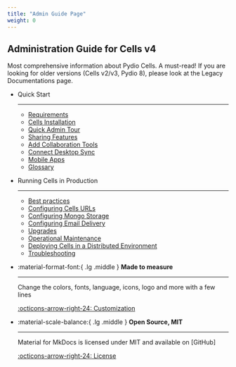 ```yaml
---
title: "Admin Guide Page"
weight: 0
---
```

## Administration Guide for Cells v4
Most comprehensive information about Pydio Cells. A must-read! If you are looking for older versions (Cells v2/v3, Pydio 8), please look at the Legacy Documentations page.


<div class="grid cards" markdown>

-   Quick Start

    ---
    * [Requirements](../requirements/)
    * [Cells Installation](../cells-installation/index)
    * [Quick Admin Tour](../quick-admin-tour/)
    * [Sharing Features](../sharing-features/)
    * [Add Collaboration Tools](../add-collaboration-tools/index)
    * [Connect Desktop Sync](../connect-desktop-sync/)
    * [Mobile Apps](../mobile-apps/)
    * [Glossary](../glossary/)

-   Running Cells in Production

    ---
    * [Best practices](../best-practices/index)
    * [Configuring Cells URLs](../configuring-cells-urls/index)
    * [Configuring Mongo Storage](../configuring-mongo-storage/)
    * [Configuring Email Delivery](../configuring-email-delivery/)
    * [Upgrades](../upgrades/index)
    * [Operational Maintenance](../operational-maintenance/index)
    * [Deploying Cells in a Distributed Environment](../deploying-cells-in-a-distributed-environment/index)
    * [Troubleshooting](../troubleshooting/)

-   :material-format-font:{ .lg .middle } __Made to measure__

    ---

    Change the colors, fonts, language, icons, logo and more with a few lines

    [:octicons-arrow-right-24: Customization](#)

-   :material-scale-balance:{ .lg .middle } __Open Source, MIT__

    ---

    Material for MkDocs is licensed under MIT and available on [GitHub]

    [:octicons-arrow-right-24: License](#)

</div>